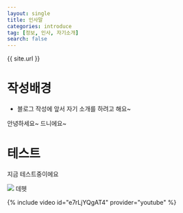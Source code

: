 ```yaml
---
layout: single
title: 인사말
categories: introduce
tag: [정보, 인사, 자기소개]
search: false
---
```


{{ site.url }}
# 작성배경
- 블로그 작성에 앞서 자기 소개를 하려고 해요~

안녕하세요~ 드니에요~


# 테스트
지금 테스트중이에요

![](../../images/2023-02-26-23-28-21.png)
데헷

{% include video id="e7rLjYQgAT4" provider="youtube" %}